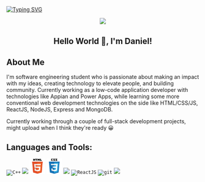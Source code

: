 [![Typing SVG](https://readme-typing-svg.herokuapp.com?multiline=true&width=500&lines=Aspiring+full-stack+web+and+app+developer.++++++++++)](https://git.io/typing-svg)

<p align="center">
  <img width="92" src="https://raw.githubusercontent.com/shinokada/shinokada/master/assets/mkdir.png" />
</p>  
<h2 align="center">Hello World 👋, I'm Daniel!</h2>

## About Me

<p>
  I'm software engineering student who is passionate about making an impact with my ideas, creating technology to elevate people, and building community. Currently working as a low-code application developer with technologies like Appian and Power Apps, while learning some more conventional web development technologies on the side like HTML/CSS/JS, ReactJS, NodeJS, Express and MongoDB. 
  
  Currently working through a couple of full-stack development projects, might upload when I think they're ready &#128512;
</p>

## Languages and Tools:

<code><img src="https://styles.redditmedia.com/t5_2qi27/styles/communityIcon_c6mtvgj38ki31.jpg" alt="C++" width="40" height="40"/></code>
<code><img height="40" src="https://raw.githubusercontent.com/shinokada/shinokada/master/assets/python.png"></code>
<code><img src="https://raw.githubusercontent.com/devicons/devicon/master/icons/html5/html5-original-wordmark.svg" alt="html5" width="40" height="40"/></code>
<code><img src="https://raw.githubusercontent.com/devicons/devicon/master/icons/css3/css3-original-wordmark.svg" alt="css3" width="40" height="40"/></code>
<code><img height="40" src="https://raw.githubusercontent.com/shinokada/shinokada/master/assets/javascript.png"></code>
<code><img src="https://upload.wikimedia.org/wikipedia/commons/thumb/a/a7/React-icon.svg/2300px-React-icon.svg.png" alt="ReactJS" width="40" height="40"/></code>
<code><img src="https://www.vectorlogo.zone/logos/git-scm/git-scm-icon.svg" alt="git" width="40" height="40"/></code>
<code><img height="40" src="https://raw.githubusercontent.com/shinokada/shinokada/master/assets/visual-studio-code.png"></code>
